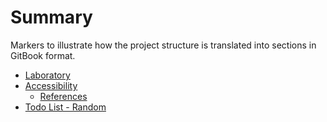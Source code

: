 # Summary
Markers to illustrate how the project structure is translated into sections in GitBook format.

* [Laboratory](laboratory/README.md)
* [Accessibility](accessibility/README.md)
  * [References](accessibility/references.md)
* [Todo List - Random](todo/README.md)
